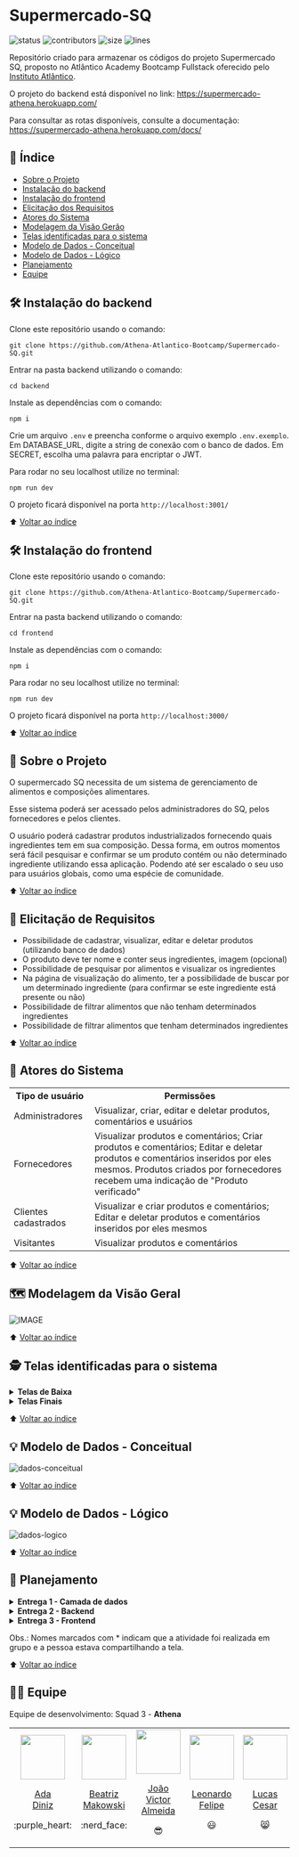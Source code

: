 # Supermercado-SQ
![status](https://img.shields.io/badge/status-under%20development-yellow)
![contributors](https://img.shields.io/github/contributors/Athena-Atlantico-Bootcamp/Supermercado-SQ)
![size](https://img.shields.io/github/repo-size/Athena-Atlantico-Bootcamp/Supermercado-SQ) 
![lines](https://img.shields.io/tokei/lines/github.com/Athena-Atlantico-Bootcamp/Supermercado-SQ)

Repositório criado para armazenar os códigos do projeto Supermercado SQ, proposto no Atlântico Academy Bootcamp Fullstack oferecido pelo [Instituto Atlântico](https://www.linkedin.com/company/instituto-atlantico/).

O projeto do backend está disponível no link: https://supermercado-athena.herokuapp.com/

Para consultar as rotas disponíveis, consulte a documentação: https://supermercado-athena.herokuapp.com/docs/

## :open_book: Índice
* [Sobre o Projeto](#speech_balloon-sobre-o-projeto)
* [Instalação do backend](#hammer_and_wrench-instalação-do-backend)
* [Instalação do frontend](#hammer_and_wrench-instalação-do-frontend)
* [Elicitação dos Requisitos](#memo-elicitação-de-requisitos)
* [Atores do Sistema](#busts_in_silhouette-atores-do-sistema)
* [Modelagem da Visão Gerão](#world_map-modelagem-da-visão-geral)
* [Telas identificadas para o sistema](#detective-telas-identificadas-para-o-sistema)
* [Modelo de Dados - Conceitual](#bulb-modelo-de-dados---conceitual)
* [Modelo de Dados - Lógico](#bulb-modelo-de-dados---lógico)
* [Planejamento](#memo-planejamento)
* [Equipe](https://github.com/Athena-Atlantico-Bootcamp/Supermercado-SQ/edit/main/README.md#man_technologist-equipe)

## :hammer_and_wrench: Instalação do backend

Clone este repositório usando o comando:

```
git clone https://github.com/Athena-Atlantico-Bootcamp/Supermercado-SQ.git
```

Entrar na pasta backend utilizando o comando:

```
cd backend
```

Instale as dependências com o comando:

```
npm i
```

Crie um arquivo ``.env`` e preencha conforme o arquivo exemplo ``.env.exemplo``. Em DATABASE_URL, digite a string de conexão com o banco de dados. Em SECRET, escolha uma palavra para encriptar o JWT.

Para rodar no seu localhost utilize no terminal:

```
npm run dev
```

O projeto ficará disponível na porta ``http://localhost:3001/``

⬆️ [Voltar ao índice](https://github.com/Athena-Atlantico-Bootcamp/Supermercado-SQ#open_book-%C3%ADndice)

## :hammer_and_wrench: Instalação do frontend

Clone este repositório usando o comando:

```
git clone https://github.com/Athena-Atlantico-Bootcamp/Supermercado-SQ.git
```

Entrar na pasta backend utilizando o comando:

```
cd frontend
```

Instale as dependências com o comando:

```
npm i
```

Para rodar no seu localhost utilize no terminal:

```
npm run dev
```

O projeto ficará disponível na porta ``http://localhost:3000/``

⬆️ [Voltar ao índice](https://github.com/Athena-Atlantico-Bootcamp/Supermercado-SQ#open_book-%C3%ADndice)

## :speech_balloon: Sobre o Projeto

O supermercado SQ necessita de um sistema de gerenciamento de alimentos e composições alimentares.

Esse sistema poderá ser acessado pelos administradores do SQ, pelos fornecedores e pelos clientes.

O usuário poderá cadastrar produtos industrializados fornecendo quais ingredientes tem em sua composição. Dessa forma, em outros momentos será fácil pesquisar e confirmar se um produto contém ou não determinado ingrediente utilizando essa aplicação. Podendo até ser escalado o seu uso para usuários globais, como uma espécie de comunidade.

⬆️ [Voltar ao índice](https://github.com/Athena-Atlantico-Bootcamp/Supermercado-SQ#open_book-%C3%ADndice)

## :memo: Elicitação de Requisitos
* Possibilidade de cadastrar, visualizar, editar e deletar produtos (utilizando banco de dados)
* O produto deve ter nome e conter seus ingredientes, imagem (opcional)
* Possibilidade de pesquisar por alimentos e visualizar os ingredientes
* Na página de visualização do alimento, ter a possibilidade de buscar por um determinado ingrediente (para confirmar se este ingrediente está presente ou não)
* Possibilidade de filtrar alimentos que não tenham determinados ingredientes
* Possibilidade de filtrar alimentos que tenham determinados ingredientes

⬆️ [Voltar ao índice](https://github.com/Athena-Atlantico-Bootcamp/Supermercado-SQ#open_book-%C3%ADndice)

## :busts_in_silhouette: Atores do Sistema
<table>
  <tr>
    <th>Tipo de usuário</th>
    <th>Permissões</th>
  </tr>
  <tr>
    <td>Administradores</td>
    <td>Visualizar, criar, editar e deletar produtos, comentários e usuários</td>
  </tr>
    <tr>
    <td>Fornecedores</td>
    <td>
      Visualizar produtos e comentários; Criar produtos e comentários; Editar e deletar produtos e comentários inseridos por eles mesmos. 
      Produtos criados por fornecedores recebem uma indicação de "Produto verificado"  
    </td>
  </tr>
  <tr>
    <td>Clientes cadastrados</td>
    <td>Visualizar e criar produtos e comentários; Editar e deletar produtos e comentários inseridos por eles mesmos</td>
  </tr>
  <tr>
    <td>Visitantes</td>
    <td>Visualizar produtos e comentários</td>
  </tr>
</table>

⬆️ [Voltar ao índice](https://github.com/Athena-Atlantico-Bootcamp/Supermercado-SQ#open_book-%C3%ADndice)


## :world_map: Modelagem da Visão Geral
![IMAGE](https://user-images.githubusercontent.com/86008015/174413523-2165e80c-f7a4-4d7b-a4ec-bdbf00caf54e.png)

⬆️ [Voltar ao índice](https://github.com/Athena-Atlantico-Bootcamp/Supermercado-SQ#open_book-%C3%ADndice)

## :detective: Telas identificadas para o sistema
<details>
  <summary><b>Telas de Baixa</b></summary>
  
  * Preview:
  ![Capturar3](https://user-images.githubusercontent.com/86008015/174412651-8aa52813-944c-4fc8-ac03-a20f9550f987.PNG)
  
  * Projeto Figma disponível [[neste link.]](https://www.figma.com/proto/ZuS1mbadHOKmXhdriiilsB/Athena?node-id=46%3A10526&scaling=scale-down-width&page-id=41%3A10471&starting-point-node-id=41%3A10472)
  
</details>
<details>
  <summary><b>Telas Finais</b></summary>
  * Projeto Figma disponível [[neste link.]](https://www.figma.com/proto/ZuS1mbadHOKmXhdriiilsB/Athena?node-id=105%3A10654&scaling=scale-down-width&page-id=105%3A10456&starting-point-node-id=105%3A10457)
</details>

⬆️ [Voltar ao índice](https://github.com/Athena-Atlantico-Bootcamp/Supermercado-SQ#open_book-%C3%ADndice)

## :bulb: Modelo de Dados - Conceitual 
![dados-conceitual](https://user-images.githubusercontent.com/100374064/170592575-a8211d3a-3fef-47e3-8df2-68595f9cbab5.jpeg)


⬆️ [Voltar ao índice](https://github.com/Athena-Atlantico-Bootcamp/Supermercado-SQ#open_book-%C3%ADndice)

## :bulb: Modelo de Dados - Lógico 
![dados-logico](https://user-images.githubusercontent.com/100374064/170592780-9f3eea03-d9b9-4a49-af98-eb5c9a593acb.jpeg)


⬆️ [Voltar ao índice](https://github.com/Athena-Atlantico-Bootcamp/Supermercado-SQ#open_book-%C3%ADndice)

## :memo: Planejamento

<details>
  <summary><b>Entrega 1 - Camada de dados</b></summary>
  <table>
    <tr>
      <th>Feature</th>
      <th>Stories</th>
      <th>Tasks</th>
      <th>Responsáveis</th>
      <th>Prazo</th>
    </tr>
    <tr>
      <td rowspan="5" align="center"><b>Organizar o Squad</b></td>
      <td rowspan="2">Divisão de tarefas dentro do time</td>
      <td>Falar sobre seus interesses</td>
      <td align="center">Todos</td>
      <td align="center">04/22</td>
    </tr>
    <tr>
      <td>Listar suas skills</td>
      <td align="center">Todos</td>
      <td align="center">04/22</td>
    </tr>
    <tr>
      <td rowspan="3">Planejamento preliminar</td>
      <td>Fazer um brainstorming de ideias sobre o projeto</td>
      <td align="center">Todos</td>
      <td align="center">04/22</td>
    </tr>
    <tr>
      <td>Listar e dividir as tarefas e responsabilidades</td>
      <td align="center">Todos</td>
      <td align="center">04/22</td>
    </tr>
    <tr>
      <td>Decidir dia e horário da reunião semanal</td>
      <td align="center">Todos</td>
      <td align="center">04/22</td>
    </tr>
    <tr>
      <td rowspan="6" align="center"><b>Camada de Dados</b></td>
      <td rowspan="2">Modelagem de dados</td>
      <td>Realizar a modelagem conceitual</td>
      <td align="center">Ada<b>*</b></td>
      <td align="center">19/05/2022</td>
    </tr>
    <tr>
      <td>Realizar a modelagem lógica</td>
      <td align="center">Ada<b>*</b></td>
      <td align="center">19/05/2022</td>
    </tr>
    <tr>
      <td>Modelagem de Caso de Uso</td>
      <td>Realizar a modelagem de caso de uso</td>
      <td align="center">Luiza<b>*</b></td>
      <td align="center">19/05/2022</td>
    </tr>
    <tr>
      <td>Revisão</td>
      <td>Revisar as modelagens com a professora / monitores</td>
      <td align="center">Todos</td>
      <td align="center">18/05/2022</td>
    </tr>
    <tr>
      <td rowspan="2">Banco de dados</td>
      <td>Decidir qual BD vamos utilizar</td>
      <td align="center">Todos</td>
      <td align="center">30/04/2022</td>
    </tr>
    <tr>
      <td>Criar o banco de dados</td>
      <td align="center">Anderson<b>*</b></td>
      <td align="center">19/05/2022</td>
    </tr>
    <tr>
      <td rowspan="2" align="center"><b>Entrega 01</b></td>
      <td rowspan="2">Realizar entrega 01 - Módulo Inicial</td>
      <td>Entregar Camada de dados</td>
      <td align="center">Luiza</td>
      <td align="center">21/05/2022</td>
    </tr>
    <tr>
      <td>Entregar o projeto de implementação / divisão das atividades</td>
      <td align="center">Luiza / Beatriz</td>
      <td align="center">21/05/2022</td>
    </tr>
  </table>
</details>

<details>
  <summary><b>Entrega 2 - Backend</b></summary>
  <table>
    <tr>
      <th>Feature</th>
      <th>Stories</th>
      <th>Tasks</th>
      <th>Responsáveis</th>
      <th>Prazo</th>
    </tr>
    <tr>
      <td rowspan="11" align="center"><b>Backend</b></td>
      <td>Escolher a tecnologia backend</td>
      <td>Discutir e decidir em grupo</td>
      <td align="center">Todos</td>
      <td align="center">22/05/2022</td>
    </tr>
    <tr>
      <td>Models component</td>
      <td>Implementar o models component</td>
      <td align="center">Beatriz*</td>
      <td align="center">05/06/2022</td>
    </tr>
    <tr>
      <td>CRUD Usuários</td>
      <td>Implementar o CRUD de usuários (rotas e controllers)</td>
      <td align="center">Beatriz / Anderson</td>
      <td align="center">05/06/2022</td>
    </tr>
    <tr>
      <td>CRUD Produtos</td>
      <td>Implementar o CRUD de produtos (rotas e controllers)</td>
      <td align="center">Luiza</td>
      <td align="center">07/06/2022</td>
    </tr>
    <tr>
      <td>CRUD Comentários</td>
      <td>Implementar o CRUD de comentários (rotas e controllers)</td>
      <td align="center">Ada / Leonardo / Lucas / João</td>
      <td align="center">12/06/2022</td>
    </tr>
    <tr>
      <td rowspan="2">Conectar backend com o banco de dados e testar conexão</td>
      <td>Implementar a conexão string para base de dados</td>
      <td align="center">Todos</td>
      <td align="center">17/06/2022</td>
    </tr>
    <tr>
      <td>Testar a conexão usando o Insomnia</td>
      <td align="center">Todos</td>
      <td align="center">17/06/2022</td>
    </tr>
    <tr>
      <td>Login e autenticação</td>
      <td>Implementar autenticação com JWT e Bcrypt</td>
      <td align="center">Luiza*</td>
      <td align="center">14/06/2022</td>
    </tr>
    <tr>
      <td>Documentação da API</td>
      <td>Documentação das rotas e schemas através do Swagger</td>
      <td align="center">Beatriz / Luiza</td>
      <td align="center">17/06/2022</td>
    </tr>
    <tr>
      <td>Deploy do Banco de Dados</td>
      <td>Deploy através do Heroku</td>
      <td align="center">Lucas*</td>
      <td align="center">16/06/2022</td>
    </tr>
    <tr>
      <td>Deploy da API</td>
      <td>Deploy através do Heroku</td>
      <td align="center">João*</td>
      <td align="center">17/06/2022</td>
    </tr>
    <tr>
      <td align="center"><b>Entrega 02</b></td>
      <td>Realizar entrega 02 - Módulo Intermediário</td>
      <td>Entregar API testada e funcional (requisições) através de um repositório no GitHub</td>
      <td align="center">Luiza</td>
      <td align="center">17/06/2022</td>
    </tr>
  </table>
</details>

<details>
  <summary><b>Entrega 3 - Frontend</b></summary>
  <table>
    <tr>
      <th>Feature</th>
      <th>Stories</th>
      <th>Tasks</th>
      <th>Responsáveis</th>
      <th>Prazo</th>
    </tr>
    <tr>
      <td rowspan="22" align="center"><b>Frontend</b></td>
      <td rowspan="2">Escolher um template</td>
      <td>Pesquisar sites de mercados e/ou lojas de produtos sem glúten, sem lactose...</td>
      <td align="center">Beatriz</td>
      <td align="center">15/05/2022</td>
    </tr>
    <tr>
      <td>Votar no template a ser seguido</td>
      <td align="center">Todos</td>
      <td align="center">15/05/2022</td>
    </tr>
    <tr>
      <td>Prototipagem</td>
      <td>Prototipagem no Figma</td>
      <td align="center">Luiza</td>
      <td align="center">24/05/2022</td>
    </tr>
    <tr>
      <td>Escolher a tecnologia frontend</td>
      <td>Discutir e decidir em grupo</td>
      <td align="center">Todos</td>
      <td align="center">24/06/2022</td>
    </tr>
    <tr>
      <td rowspan="2">Rotas </td>
      <td>Organizar as pastas das páginas</td>
      <td align="center">Luiza</td>
      <td align="center">24/06/2022</td>
    </tr>
    <tr>
      <td>Crias as rotas do React com react-rouder-dom</td>
      <td align="center">Lucas*</td>
      <td align="center">24/06/2022</td>
    </tr>
    <tr>
      <td>AXIOS </td>
      <td>Implementar o AXIOS e testas rotas</td>
      <td align="center">Beatriz*</td>
      <td align="center">24/06/2022</td>
    </tr>
    <tr>
      <td rowspan="2">Preparação backend</td>
      <td>Melhorias do backend</td>
      <td align="center">Ada*</td>
      <td align="center">05/07/2022</td>
    </tr>
    <tr>
      <td>Subir as mudanças no heroku</td>
      <td align="center">João</td>
      <td align="center">05/07/2022</td>
    </tr>
    <tr>
      <td rowspan="5">Componentes Principais</td>
      <td>Footer</td>
      <td align="center">Luiza</td>
      <td align="center">05/07/2022</td>
    </tr>
    <tr>
      <td>Botões</td>
      <td align="center">João</td>
      <td align="center">05/07/2022</td>
    </tr>
    <tr>
      <td>Card Produto</td>
      <td align="center">Ada/Leonardo</td>
      <td align="center">05/07/2022</td>
    </tr>
    <tr>
      <td>Header</td>
      <td align="center">Beatriz/Paulo</td>
      <td align="center">11/07/2022</td>
    </tr>
    <tr>
      <td>Modais</td>
      <td align="center">João/Lucas</td>
      <td align="center">13/07/2022</td>
    </tr>
    <tr>
      <td rowspan="8">Páginas Responsivas</td>
      <td>Home</td>
      <td align="center">Luiza</td>
      <td align="center">11/07/2022</td>
    </tr>
    <tr>
      <td>Login</td>
      <td align="center">Lucas</td>
      <td align="center">11/07/2022</td>
    </tr>
    <tr>
      <td>Sobre Nós</td>
      <td align="center">Luiza</td>
      <td align="center">11/07/2022</td>
    </tr>
    <tr>
      <td>Alergias Alimentares</td>
      <td align="center">Luiza</td>
      <td align="center">13/07/2022</td>
    </tr>
    <tr>
    <td>Buscar</td>
      <td align="center">Luiza</td>
      <td align="center">13/07/2022</td>
    </tr>
    <tr>
    <td>Página Produto</td>
      <td align="center">Beatriz/Paulo</td>
      <td align="center">13/07/2022</td>
    </tr>
    <tr>
    <td>Perfil Administrador</td>
      <td align="center">Ada/Leonardo</td>
      <td align="center">13/07/2022</td>
    </tr>
    <td>Perfil Usuário</td>
      <td align="center">Ada/Leonardo</td>
      <td align="center">13/07/2022</td>
    </tr>
    <tr>
      <td rowspan="11" align="center"><b>Integração Front + Back</b></td>
      <td>Integrar Pág. Home</td>
      <td>GET Produtos</td>
      <td align="center">Luiza</td>
      <td align="center">11/07/2022</td>
    </tr>
    <tr>
      <td>Integrar Pág. Buscar</td>
      <td>GET Produtos com e sem ingredientes</td>
      <td align="center">Luiza</td>
      <td align="center">13/07/2022</td>
    </tr>
    <tr>
      <td rowspan="2">Integrar Pág. Produto</td>
      <td>GET Produto</td>
      <td align="center">Paulo</td>
      <td align="center">13/07/2022</td>
    </tr>
    <tr>
      <td>CRUD Comentários</td>
      <td align="center">Paulo</td>
      <td align="center">13/07/2022</td>
    </tr>
    <tr>
      <td rowspan="2">Integrar Pág. Login</td>
      <td>POST Usuários</td>
      <td align="center">João/Luiza</td>
      <td align="center">11/07/2022</td>
    </tr>
    <tr>
      <td>LOGIN Usuários</td>
      <td align="center">João/Luiza</td>
      <td align="center">11/07/2022</td>
    </tr>
    <tr>
      <td rowspan="2">Integrar Pág. Perfil Usuários</td>
      <td>CRUD Usuários</td>
      <td align="center">Ada/João</td>
      <td align="center">16/07/2022</td>
    </tr>
    <tr>
      <td>CRUD Produtos</td>
      <td align="center">Ada/João</td>
      <td align="center">16/07/2022</td>
    </tr>
    <tr>
      <td rowspan="2">Integrar Pág. Perfil Administrador</td>
      <td>CRUD Usuários</td>
      <td align="center">João</td>
      <td align="center">16/07/2022</td>
    </tr>
    <tr>
      <td>CRUD Produtos</td>
      <td align="center">João</td>
      <td align="center">16/07/2022</td>
    </tr>
    <tr>
      <td>Deploy</td>
      <td>Deploy através da Vercel</td>
      <td align="center"> - </td>
      <td align="center">20/07/2022</td>
    </tr>
    <tr>
      <td align="center"><b>Entrega 03</b></td>
      <td>Realizar entrega 03 - Módulo avançado</td>
      <td>Entregar sistema completo, integrado aos módulos backend e camada de dados, implementado, funcional e testado</td>
      <td align="center">Luiza*</td>
      <td align="center">16/07/2022</td>
    </tr>
    <tr>
      <td rowspan="2" align="center"><b>Entrega Final</b></td>
      <td rowspan="2">Demoday</td>
      <td>Preparar apresentação</td>
      <td align="center"> - </td>
      <td align="center">23/07/2022</td>
    </tr>
    <tr>
      <td>Apresentar o projeto</td>
      <td align="center"> - </td>
      <td align="center">23/07/2022</td>
    </tr>
  </table>
</details>

Obs.: Nomes marcados com * indicam que a atividade foi realizada em grupo e a pessoa estava compartilhando a tela.

⬆️ [Voltar ao índice](https://github.com/Athena-Atlantico-Bootcamp/Supermercado-SQ#open_book-%C3%ADndice)

## :man_technologist: Equipe
Equipe de desenvolvimento: Squad 3 - **Athena**

<table align="center">
  <tr align="center">
    <td>
      <a href="https://github.com/adaDiniz">
        <img src="https://avatars.githubusercontent.com/u/100374064?v=4" width=80 />
        <p>Ada<br/d>Diniz</p>
      </a>
      <p>:purple_heart:</p>
    </td>
    <td>
      <a href="https://github.com/beatrizmakowski">
        <img src="https://avatars.githubusercontent.com/u/86008015?v=4" width=80 />
        <p>Beatriz<br/>Makowski</p>
      </a>
      <p>:nerd_face:</p>
    </td>
    <td>
      <a href="https://github.com/joaovictorgit">
        <img src="https://avatars.githubusercontent.com/u/61315569?v=4" width=80 />
        <p>João Victor<br/>Almeida</p>
      </a>
      <p>😎</p>
    </td>
    <td>
        <a href="https://github.com/leonardo-felipe">
          <img src="https://avatars.githubusercontent.com/u/60754433?v=4" width=80 />
          <p>Leonardo<br/>Felipe</p>
        </a>
        <p>😃</p>
     </td>
     <td>
        <a href="https://github.com/lucasoliv21">
          <img src="https://avatars.githubusercontent.com/u/73923109?v=4" width=80 />
          <p>Lucas<br/>Cesar</p>
        </a>
        <p>😸</p>
      </td>
       <td>
        <a href="https://github.com/LuizaGA">
          <img src="https://avatars.githubusercontent.com/u/89354119?v=4" width=80 />
          <p>Luiza<br/>GA</p>
        </a>
        <p>:star2:</p>
      </td>
     <td>
      <a href="https://github.com/PauloAndersonN">
        <img src="https://avatars.githubusercontent.com/u/6969530?v=4" width=80 />
        <p>Anderson<br/>#</p>
      </a>
      <p>🌌</p>
    </td>
  </tr> 
   
</table>
